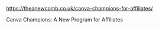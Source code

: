 
https://theanewcomb.co.uk/canva-champions-for-affiliates/

Canva Champions: A New Program for Affiliates